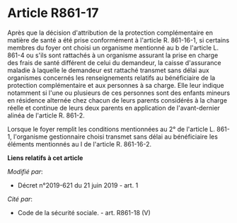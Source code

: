 # Article R861-17

Après que la décision d'attribution de la protection complémentaire en matière de santé a été prise conformément à l'article
R. 861-16-1, si certains membres du foyer ont choisi un organisme mentionné au b de l'article L. 861-4 ou s'ils sont
rattachés à un organisme assurant la prise en charge des frais de santé différent de celui du demandeur, la caisse
d'assurance maladie à laquelle le demandeur est rattaché transmet sans délai aux organismes concernés les renseignements
relatifs au bénéficiaire de la protection complémentaire et aux personnes à sa charge. Elle leur indique notamment si l'une
ou plusieurs de ces personnes sont des enfants mineurs en résidence alternée chez chacun de leurs parents considérés à la
charge réelle et continue de leurs deux parents en application de l'avant-dernier alinéa de l'article R. 861-2. 

Lorsque le foyer remplit les conditions mentionnées au 2° de l'article L. 861-1, l'organisme gestionnaire choisi transmet
sans délai au bénéficiaire les éléments mentionnés au I de l'article R. 861-16-2.

**Liens relatifs à cet article**

_Modifié par_:

  - Décret n°2019-621 du 21 juin 2019 - art. 1

_Cité par_:

  - Code de la sécurité sociale. - art. R861-18 (V)
